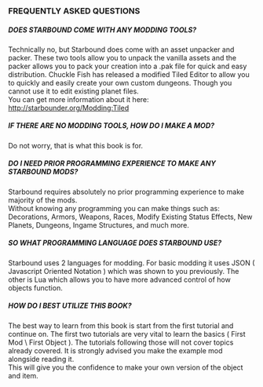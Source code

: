 ### FREQUENTLY ASKED QUESTIONS
##### DOES STARBOUND COME WITH ANY MODDING TOOLS?
Technically no, but Starbound does come with an asset unpacker and packer. These two tools allow you to unpack the vanilla assets and the packer allows you to pack your creation into a .pak file for quick and easy distribution. Chuckle Fish has released a modified Tiled Editor to allow you to quickly and easily create your own custom dungeons. Though you cannot use it to edit existing planet files.  
You can get more information about it here: http://starbounder.org/Modding:Tiled

##### IF THERE ARE NO MODDING TOOLS, HOW DO I MAKE A MOD?
Do not worry, that is what this book is for.

##### DO I NEED PRIOR PROGRAMMING EXPERIENCE TO MAKE ANY STARBOUND MODS?
Starbound requires absolutely no prior programming experience to make majority of the mods.  
Without knowing any programming you can make things such as:  
Decorations, Armors, Weapons, Races, Modify Existing Status Effects, New Planets, Dungeons, Ingame Structures, and much more.

##### SO WHAT PROGRAMMING LANGUAGE DOES STARBOUND USE?
Starbound uses 2 languages for modding. For basic modding it uses JSON ( Javascript Oriented Notation ) which was shown to you previously. The other is Lua which allows you to have more advanced control of how objects function.

##### HOW DO I BEST UTILIZE THIS BOOK?
The best way to learn from this book is start from the first tutorial and continue on. The first two tutorials are very vital to learn the basics ( First Mod \ First Object ). The tutorials following those will not cover topics already covered. It is strongly advised you make the example mod alongside reading it.  
This will give you the confidence to make your own version of the object and item.